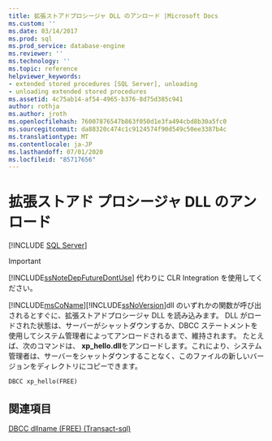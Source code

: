 ```yaml
---
title: 拡張ストアドプロシージャ DLL のアンロード |Microsoft Docs
ms.custom: ''
ms.date: 03/14/2017
ms.prod: sql
ms.prod_service: database-engine
ms.reviewer: ''
ms.technology: ''
ms.topic: reference
helpviewer_keywords:
- extended stored procedures [SQL Server], unloading
- unloading extended stored procedures
ms.assetid: 4c75ab14-af54-4965-b376-8d75d385c941
author: rothja
ms.author: jroth
ms.openlocfilehash: 76007876547b863f050d1e3fa494cbd8b30a5fc0
ms.sourcegitcommit: da88320c474c1c9124574f90d549c50ee3387b4c
ms.translationtype: MT
ms.contentlocale: ja-JP
ms.lasthandoff: 07/01/2020
ms.locfileid: "85717656"
---
```

# <a name="unloading-an-extended-stored-procedure-dll"></a>拡張ストアド プロシージャ DLL のアンロード
 [!INCLUDE [SQL Server](../../includes/applies-to-version/sqlserver.md)]
    
> [!IMPORTANT]  
>  [!INCLUDE[ssNoteDepFutureDontUse](../../includes/ssnotedepfuturedontuse-md.md)] 代わりに CLR Integration を使用してください。  
  
 [!INCLUDE[msCoName](../../includes/msconame-md.md)][!INCLUDE[ssNoVersion](../../includes/ssnoversion-md.md)]dll のいずれかの関数が呼び出されるとすぐに、拡張ストアドプロシージャ DLL を読み込みます。 DLL がロードされた状態は、サーバーがシャットダウンするか、DBCC ステートメントを使用してシステム管理者によってアンロードされるまで、維持されます。 たとえば、次のコマンドは、 **xp_hello.dll**をアンロードします。これにより、システム管理者は、サーバーをシャットダウンすることなく、このファイルの新しいバージョンをディレクトリにコピーできます。  
  
```  
DBCC xp_hello(FREE)  
```  
  
## <a name="see-also"></a>関連項目  
 [DBCC dllname &#40;FREE&#41; &#40;Transact-sql&#41;](../../t-sql/database-console-commands/dbcc-dllname-free-transact-sql.md)  
  
  
